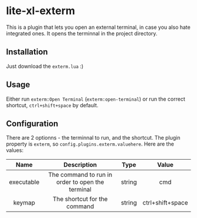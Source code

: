 # lite-xl-exterm

This is a plugin that lets you open an external terminal, in case you also hate integrated ones. It opens the terminnal in the project directory.

## Installation

Just download the `exterm.lua` :)

## Usage

Either run `exterm:Open Terminal` (`exterm:open-terminal`) or run the correct shortcut, `ctrl+shift+space` by default.

## Configuration

There are 2 optionns - the terminnal to run, and the shortcut. The plugin property is `exterm`, so `config.plugins.exterm.valuehere`. Here are the values:

| Name | Description | Type | Value |
|:-:|:-:|:-:|:-:|
| executable | The command to run in order to open the terminal | string | cmd |
| keymap | The shortcut for the command | string | ctrl+shift+space |
